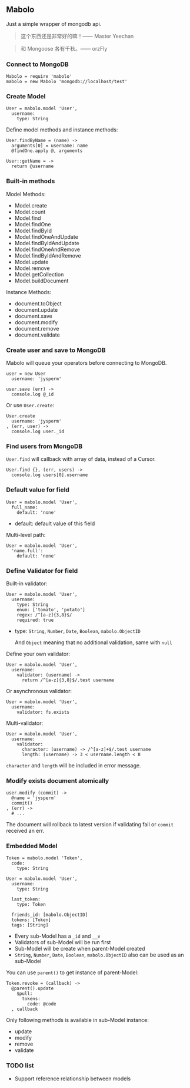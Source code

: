 ## Mabolo
Just a simple wrapper of mongodb api.

> 这个东西还是非常好的嘛！—— Master Yeechan

> 和 Mongoose 各有千秋。—— orzFly

### Connect to MongoDB

    Mabolo = require 'mabolo'
    mabolo = new Mabolo 'mongodb://localhost/test'

### Create Model

    User = mabolo.model 'User',
      username:
        type: String

Define model methods and instance methods:

    User.findByName = (name) ->
      arguments[0] = username: name
      @findOne.apply @, arguments

    User::getName = ->
      return @username

### Built-in methods

Model Methods:

* Model.create
* Model.count
* Model.find
* Model.findOne
* Model.findById
* Model.findOneAndUpdate
* Model.findByIdAndUpdate
* Model.findOneAndRemove
* Model.findByIdAndRemove
* Model.update
* Model.remove
* Model.getCollection
* Model.buildDocument

Instance Methods:

* document.toObject
* document.update
* document.save
* document.modify
* document.remove
* document.validate

### Create user and save to MongoDB
Mabolo will queue your operators before connecting to MongoDB.

    user = new User
      username: 'jysperm'

    user.save (err) ->
      console.log @_id

Or use `User.create`:

    User.create
      username: 'jysperm'
    , (err, user) ->
      console.log user._id

### Find users from MongoDB
`User.find` will callback with array of data, instead of a Cursor.

    User.find {}, (err, users) ->
      console.log users[0].username

### Default value for field

    User = mabolo.model 'User',
      full_name:
        default: 'none'

* default: default value of this field

Multi-level path:

    User = mabolo.model 'User',
      'name.full':
        default: 'none'

### Define Validator for field

Built-in validator:

    User = mabolo.model 'User',
      username:
        type: String
        enum: ['tomato', 'potato']
        regex: /^[a-z]{3,8}$/
        required: true

* type: `String`, `Number`, `Date`, `Boolean`, `mabolo.ObjectID`

    And `Object` meaning that no additional validation, same with `null`

Define your own validator:

    User = mabolo.model 'User',
      username:
        validator: (username) ->
          return /^[a-z]{3,8}$/.test username

Or asynchronous validator:

    User = mabolo.model 'User',
      username:
        validator: fs.exists

Multi-validator:

    User = mabolo.model 'User',
      username:
        validator:
          character: (username) -> /^[a-z]+$/.test username
          length: (username) -> 3 < username.length < 8

`character` and `length` will be included in error message.

### Modify exists document atomically

    user.modify (commit) ->
      @name = 'jysperm'
      commit()
    , (err) ->
      # ...

The document will rollback to latest version if validating fail or `commit` received an err.

### Embedded Model

    Token = mabolo.model 'Token',
      code:
        type: String

    User = mabolo.model 'User',
      username:
        type: String

      last_token:
        type: Token

      friends_id: [mabolo.ObjectID]
      tokens: [Token]
      tags: [String]

* Every sub-Model has a `_id` and `__v`
* Validators of sub-Model will be run first
* Sub-Model will be create when parent-Model created
* `String`, `Number`, `Date`, `Boolean`, `mabolo.ObjectID` also can be used as an sub-Model

You can use `parent()` to get instance of parent-Model:

    Token.revoke = (callback) ->
      @parent().update
        $pull:
          tokens:
            code: @code
      , callback

Only following methods is available in sub-Model instance:

* update
* modify
* remove
* validate

### TODO list

* Support reference relationship between models
